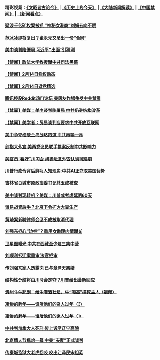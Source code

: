 #### 精彩视频：[《文昭谈古论今》](http://45.76.195.252/wenzhao) | [《历史上的今天》](http://45.76.195.252/today-in-history) | [《大陆新闻解读》](http://45.76.195.252/ntdtv-comedy) | [《中国禁闻》](http://45.76.195.252/ntdtv-news) | [《新闻看点》](http://45.76.195.252/news-insight) 

 #### [疑涉千亿矿权案被抓 “神秘女港商”刘娟去向不明](../pages/prog204/a102512311.md?t=02150337) 

#### [范冰冰即将复出？崔永元又晒出一份“合同”](../pages/prog204/a102512229.md?t=02150337) 


#### [美中谈判陷僵局 习近平“出面”引猜测](../pages/prog204/a102512205.md?t=02150337) 

#### [【禁闻】政法大学教授曝中共司法黑幕](../pages/prog204/a102512232.md?t=02150337) 

#### [【禁闻】2月14日维权动态](../pages/prog204/a102512178.md?t=02150337) 

#### [【禁闻】2月14日退党精选](../pages/prog204/a102512180.md?t=02150337) 

#### [腾讯控股Reddit热门论坛 美网友炸锅争发中共禁图](../pages/prog204/a102512139.md?t=02150337) 

#### [【禁闻】美媒：美中谈判陷僵局 中共仍避结构改革](../pages/prog204/a102512152.md?t=02150337) 

#### [【禁闻】美学者：贸易谈判应要求中共开放互联网](../pages/prog204/a102512094.md?t=02150337) 

#### [美中争夺格陵兰岛战略跑道 中共再输一局](../pages/prog204/a102512056.md?t=02150337) 

#### [剑指大外宣 美两党议员联手提案反制中共影响力](../pages/prog204/a102511991.md?t=02150337) 

#### [美官员“看好”川习会 胡锡进意外否认谈判延期](../pages/prog204/a102511972.md?t=02150337) 

#### [川普行政令背后鲜为人知现实:中共AI正夺取美国优势](../pages/prog204/a102511628.md?t=02150337) 

#### [吉林省白城市原政法委书记林玉成被查](../pages/prog204/a102511910.md?t=02150337) 


#### [美中谈判现转机？美媒：川普或考虑延期60天](../pages/prog204/a102511793.md?t=02150337) 

#### [贸易战留后手？北京下令扩大大豆生产](../pages/prog204/a102511805.md?t=02150337) 

#### [黄琦案新聘律师会见不成被取消代理](../pages/prog204/a102511798.md?t=02150337) 

#### [刘强东担心“边控”？重用女助理内情曝光](../pages/prog204/a102511723.md?t=02150337) 

#### [卫星图曝光 中共在西藏至少建三集中营](../pages/prog204/a102511781.md?t=02150337) 

#### [刘顺利拆迁案重审 法官拒审](../pages/prog204/a102511775.md?t=02150337) 

#### [传刘强东家人透露  刘已与章泽天离婚](../pages/prog204/a102511706.md?t=02150337) 

#### [结构性分歧将由川习会定夺？川普给出最新回应](../pages/prog204/a102511192.md?t=02150337) 

#### [贵州斗牛悲剧：给牛灌酒壮胆，牛“喝高”撞死主人（视频）](../pages/prog204/a102511679.md?t=02150337) 

#### [凄惨的新年——谁陪他们的亲人过年（3）](../pages/prog204/a102511698.md?t=02150337) 

#### [凄惨的新年——谁陪他们的亲人过年（1）](../pages/prog204/a102511682.md?t=02150337) 

#### [中共判加拿大人死刑 传上诉至辽宁高院](../pages/prog204/a102511525.md?t=02150337) 

#### [北京情人节尴尬一幕 中美“夫妻”正式谈判](../pages/prog204/a102511668.md?t=02150337) 

#### [传秦城监狱大老虎互咬 咬出江泽民宋祖英](../pages/prog204/a102510883.md?t=02150337) 

